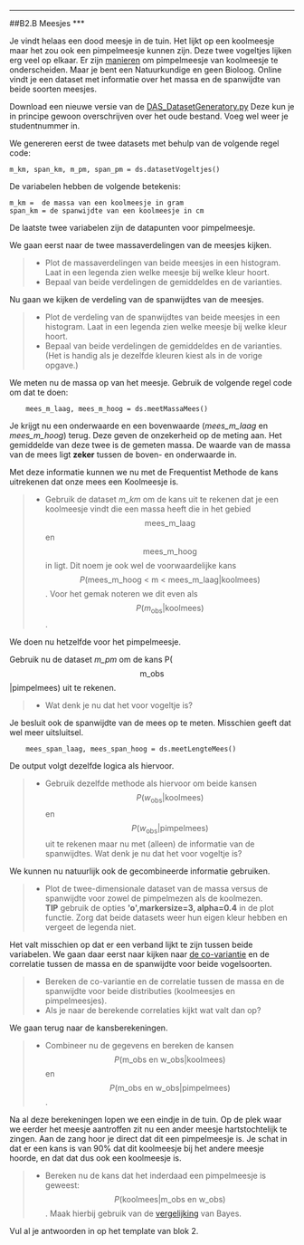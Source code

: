 *****
<a name="B2.B"></a>

##B2.B Meesjes ***

Je vindt helaas een dood meesje in de tuin. Het lijkt op een koolmeesje maar het zou ook een pimpelmeesje kunnen zijn. Deze twee vogeltjes lijken erg veel op elkaar.
Er zijn <a href="https://www.tuinvogeltelling.nl/herkenningstips/?tip=17">manieren</a> om pimpelmeesje van koolmeesje te onderscheiden. Maar je bent een Natuurkundige en geen Bioloog. Online vindt je een dataset met informatie over het massa en de spanwijdte van beide soorten meesjes.


Download een nieuwe versie van de [DAS_DatasetGeneratory.py](/blok-1/DAS_DatasetGenerator.py) Deze kun je in principe gewoon overschrijven over het oude bestand. Voeg wel weer je studentnummer in. 

We genereren eerst de twee datasets met behulp van de volgende regel code: 

	m_km, span_km, m_pm, span_pm = ds.datasetVogeltjes()
	
De variabelen hebben de volgende betekenis: 

	m_km =  de massa van een koolmeesje in gram
	span_km = de spanwijdte van een koolmeesje in cm

De laatste twee variabelen zijn de datapunten voor pimpelmeesje. 

We gaan eerst naar de twee massaverdelingen van de meesjes kijken. 

> * Plot de massaverdelingen van beide meesjes in een histogram. Laat in een legenda zien welke meesje bij welke kleur hoort. 
> * Bepaal van beide verdelingen de gemiddeldes en de varianties. 

Nu gaan we kijken de verdeling van de spanwijdtes van de meesjes. 

> * Plot de verdeling van de spanwijdtes van beide meesjes in een histogram. Laat in een legenda zien welke meesje bij welke kleur hoort. 
> * Bepaal van beide verdelingen de gemiddeldes en de varianties. 
> (Het is handig als je dezelfde kleuren kiest als in de vorige opgave.)

We meten nu de massa op van het meesje. Gebruik de volgende regel code om dat te doen: 

		mees_m_laag, mees_m_hoog = ds.meetMassaMees()
		
Je krijgt nu een onderwaarde en een bovenwaarde (*mees_m_laag* en *mees_m_hoog*) terug. Deze geven de onzekerheid op de meting aan. Het gemiddelde van deze twee is de gemeten massa. De waarde van de massa van de mees ligt **zeker** tussen de boven- en onderwaarde in.

Met deze informatie kunnen we nu met de Frequentist Methode de kans uitrekenen dat onze mees een Koolmeesje is. 

> * Gebruik de dataset *m_km* om de kans uit te rekenen dat je een koolmeesje vindt die een massa heeft die in het gebied $${\text{mees_m_laag}}$$ en $$\text{mees_m_hoog}$$ in ligt. Dit noem je ook wel de voorwaardelijke kans $$P(\text{mees_m_hoog < m < mees_m_laag} | \text{koolmees})$$. 
> Voor het gemak noteren we dit even als $$P(m_{\text{obs}} | \text{koolmees} )$$.  



We doen nu hetzelfde voor het pimpelmeesje. 

Gebruik nu de dataset *m_pm* om de kans P($$\text{m_obs}$$|pimpelmees) uit te rekenen.
 
> * Wat denk je nu dat het voor vogeltje is?

Je besluit ook de spanwijdte van de mees op te meten. Misschien geeft dat wel meer uitsluitsel.

		mees_span_laag, mees_span_hoog = ds.meetLengteMees()
		
De output volgt dezelfde logica als hiervoor.

> * Gebruik dezelfde methode als hiervoor om beide kansen $$P(w_{\text{obs}} | \text{koolmees} )$$ en $$P(w_{\text{obs}} | \text{pimpelmees} )$$ uit te rekenen maar nu met (alleen) de informatie van de spanwijdtes.
> Wat denk je nu dat het voor vogeltje is?

We kunnen nu natuurlijk ook de gecombineerde informatie gebruiken. 

> * Plot de twee-dimensionale dataset van de massa versus de spanwijdte voor zowel de pimpelmezen als de koolmezen. <br>
> **TIP** gebruik de opties **'o',markersize=3, alpha=0.4** in de plot functie. Zorg dat beide datasets weer hun eigen kleur hebben en vergeet de legenda niet. 

Het valt misschien op dat er een verband lijkt te zijn tussen beide variabelen. We gaan daar eerst naar kijken naar [de co-variantie](/blok-2/multidimensionale-data) en de correlatie tussen de massa en de spanwijdte voor beide vogelsoorten. 

> * Bereken de co-variantie en de correlatie tussen de massa en de spanwijdte voor beide distributies (koolmeesjes en pimpelmeesjes). 
> * Als je naar de berekende correlaties kijkt wat valt dan op?

We gaan terug naar de kansberekeningen. 

> * Combineer nu de gegevens en bereken de kansen $${P(\text{m_obs en w_obs} | \text{koolmees})}$$ en $${P(\text{m_obs en w_obs} | \text{pimpelmees})}$$.

Na al deze berekeningen lopen we een eindje in de tuin. Op de plek waar we eerder het meesje aantroffen zit nu een ander meesje hartstochtelijk te zingen. Aan de zang hoor je direct dat dit een pimpelmeesje is. Je schat in dat er een kans is van 90% dat dit koolmeesje bij het andere meesje hoorde, en dat dat dus ook een koolmeesje is. 

> * Bereken nu de kans dat het inderdaad een pimpelmeesje is geweest: $$P(\text{koolmees}|\text{m_obs en w_obs})$$. Maak hierbij gebruik van de [vergelijking](/blok-2/extra-kansrekenregels) van Bayes.

Vul al je antwoorden in op het template van blok 2. 
